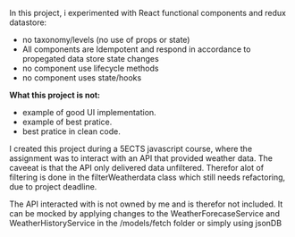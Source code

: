 In this project, i experimented with React functional components and redux datastore:
  - no taxonomy/levels (no use of props or state)
  - All components are Idempotent and respond in accordance to propegated data store state changes
  - no component use lifecycle methods
  - no component uses state/hooks
  
**What this project is not:**
  - example of good UI implementation.
  - example of best pratice.
  - best pratice in clean code.


I created this project during a 5ECTS javascript course, where the assignment was to interact
with an API  that provided weather data. The caveeat is that the API only delivered data unfiltered.
Therefor alot of filtering is done in the filterWeatherdata class which still needs refactoring,
due to project deadline.

The API interacted with is not owned by me and is therefor not included.
It can  be mocked by applying changes to the  WeatherForecaseService and WeatherHistoryService
in the /models/fetch folder or simply using jsonDB
